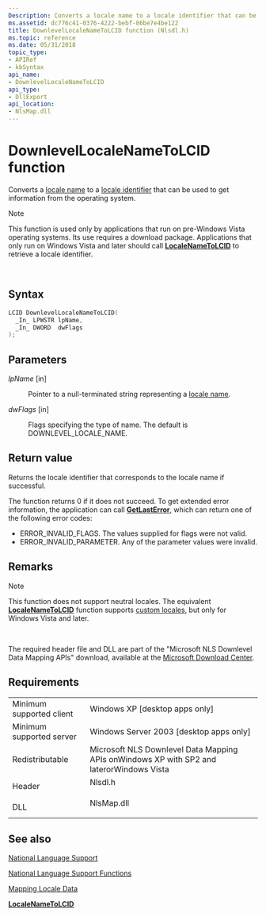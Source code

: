 ```yaml
---
Description: Converts a locale name to a locale identifier that can be used to get information from the operating system.
ms.assetid: dc776c41-0376-4222-bebf-86be7e4be122
title: DownlevelLocaleNameToLCID function (Nlsdl.h)
ms.topic: reference
ms.date: 05/31/2018
topic_type: 
- APIRef
- kbSyntax
api_name: 
- DownlevelLocaleNameToLCID
api_type: 
- DllExport
api_location: 
- NlsMap.dll
---
```


# DownlevelLocaleNameToLCID function

Converts a [locale name](locale-names.md) to a [locale identifier](locale-identifiers.md) that can be used to get information from the operating system.

> [!Note]  
> This function is used only by applications that run on pre-Windows Vista operating systems. Its use requires a download package. Applications that only run on Windows Vista and later should call [**LocaleNameToLCID**](/windows/desktop/api/Winnls/nf-winnls-localenametolcid) to retrieve a locale identifier.

 

## Syntax


```C++
LCID DownlevelLocaleNameToLCID(
  _In_ LPWSTR lpName,
  _In_ DWORD  dwFlags
);
```



## Parameters

<dl> <dt>

*lpName* \[in\]
</dt> <dd>

Pointer to a null-terminated string representing a [locale name](locale-names.md).

</dd> <dt>

*dwFlags* \[in\]
</dt> <dd>

Flags specifying the type of name. The default is DOWNLEVEL\_LOCALE\_NAME.

</dd> </dl>

## Return value

Returns the locale identifier that corresponds to the locale name if successful.

The function returns 0 if it does not succeed. To get extended error information, the application can call [**GetLastError**](/windows/win32/api/errhandlingapi/nf-errhandlingapi-getlasterror), which can return one of the following error codes:

-   ERROR\_INVALID\_FLAGS. The values supplied for flags were not valid.
-   ERROR\_INVALID\_PARAMETER. Any of the parameter values were invalid.

## Remarks

> [!Note]  
> This function does not support neutral locales. The equivalent [**LocaleNameToLCID**](/windows/desktop/api/Winnls/nf-winnls-localenametolcid) function supports [custom locales](custom-locales.md), but only for Windows Vista and later.

 

The required header file and DLL are part of the "Microsoft NLS Downlevel Data Mapping APIs" download, available at the [Microsoft Download Center](https://www.microsoft.com/downloads/details.aspx?FamilyID=eb72cda0-834e-4c35-9419-ff14bc349c9d&DisplayLang=en).

## Requirements



|                                     |                                                                                                     |
|-------------------------------------|-----------------------------------------------------------------------------------------------------|
| Minimum supported client<br/> | Windows XP \[desktop apps only\]<br/>                                                         |
| Minimum supported server<br/> | Windows Server 2003 \[desktop apps only\]<br/>                                                |
| Redistributable<br/>          | Microsoft NLS Downlevel Data Mapping APIs onWindows XP with SP2 and laterorWindows Vista<br/> |
| Header<br/>                   | <dl> <dt>Nlsdl.h</dt> </dl>                  |
| DLL<br/>                      | <dl> <dt>NlsMap.dll</dt> </dl>               |



## See also

<dl> <dt>

[National Language Support](national-language-support.md)
</dt> <dt>

[National Language Support Functions](national-language-support-functions.md)
</dt> <dt>

[Mapping Locale Data](mapping-locale-data.md)
</dt> <dt>

[**LocaleNameToLCID**](/windows/desktop/api/Winnls/nf-winnls-localenametolcid)
</dt> </dl>

 

 